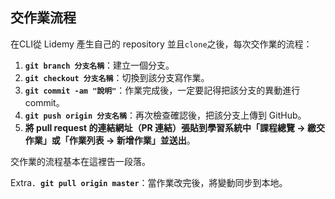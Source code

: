 ## 交作業流程

在CLI從 Lidemy 產生自己的 repository 並且`clone`之後，每次交作業的流程：

1. **`git branch 分支名稱`**：建立一個分支。
2. **`git checkout 分支名稱`**：切換到該分支寫作業。
3. **`git commit -am "說明"`**：作業完成後，一定要記得把該分支的異動進行 commit。
4. **`git push origin 分支名稱`**：再次檢查確認後，把該分支上傳到 GitHub。
5. **將 pull request 的連結網址（PR 連結）張貼到學習系統中「課程總覽 -> 繳交作業」或「作業列表 -> 新增作業」並送出**。

交作業的流程基本在這裡告一段落。

Extra．**`git pull origin master`**：當作業改完後，將變動同步到本地。
